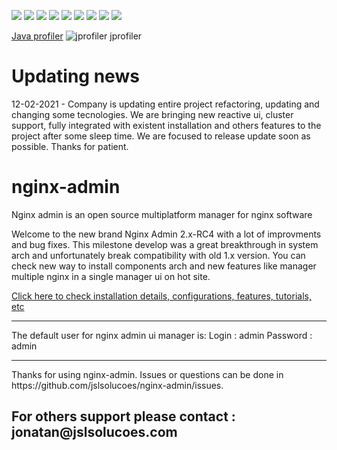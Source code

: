 [![][travis img]][travis]
[![][license img]][license]
[![][sonar img]][sonar]
[![][bugs img]][bugs]
[![][coverage img]][coverage]
[![][lines img]][lines]
[![][vulnerabilities img]][vulnerabilities]
[![][code_smells img]][code_smells]
[![][paypal img]][paypal]

[travis]:https://travis-ci.org/jslsolucoes/nginx-admin
[travis img]:https://travis-ci.org/jslsolucoes/nginx-admin.svg?branch=master

[license]:LICENSE
[license img]:https://img.shields.io/badge/License-Apache%202-blue.svg

[sonar]:https://sonarcloud.io/dashboard/index/com.jslsolucoes:nginx-admin
[sonar img]:https://sonarcloud.io/api/badges/gate?key=com.jslsolucoes:nginx-admin

[bugs]:https://sonarcloud.io/dashboard/index/com.jslsolucoes:nginx-admin
[bugs img]:https://sonarcloud.io/api/badges/measure?key=com.jslsolucoes:nginx-admin&metric=bugs

[coverage]:https://sonarcloud.io/dashboard/index/com.jslsolucoes:nginx-admin
[coverage img]:https://sonarcloud.io/api/badges/measure?key=com.jslsolucoes:nginx-admin&metric=coverage

[bugs]:https://sonarcloud.io/dashboard/index/com.jslsolucoes:nginx-admin
[bugs img]:https://sonarcloud.io/api/badges/measure?key=com.jslsolucoes:nginx-admin&metric=bugs

[lines]:https://sonarcloud.io/dashboard/index/com.jslsolucoes:nginx-admin
[lines img]:https://sonarcloud.io/api/badges/measure?key=com.jslsolucoes:nginx-admin&metric=lines

[vulnerabilities]:https://sonarcloud.io/dashboard/index/com.jslsolucoes:nginx-admin
[vulnerabilities img]:https://sonarcloud.io/api/badges/measure?key=com.jslsolucoes:nginx-admin&metric=vulnerabilities

[code_smells]:https://sonarcloud.io/dashboard/index/com.jslsolucoes:nginx-admin
[code_smells img]:https://sonarcloud.io/api/badges/measure?key=com.jslsolucoes:nginx-admin&metric=code_smells

[paypal]:https://www.paypal.com/cgi-bin/webscr?cmd=_s-xclick&hosted_button_id=PE25DPU3CNFH4
[paypal img]:https://www.paypalobjects.com/en_US/i/btn/btn_donateCC_LG.gif

<a href="https://www.ej-technologies.com/products/jprofiler/overview.html" target="_blank">Java profiler</a>
![jprofiler jprofiler](https://www.ej-technologies.com/images/product_banners/jprofiler_small.png)


# Updating news

12-02-2021 - Company is updating entire project refactoring, updating and changing some tecnologies. We are bringing new reactive ui, cluster support, fully integrated with existent installation and others features to the project after some sleep time. We are focused to release update soon as possible. Thanks for patient.


# nginx-admin
Nginx admin is an open source multiplatform manager for nginx software

Welcome to the new brand Nginx Admin 2.x-RC4 with a lot of improvments and bug fixes. 
This milestone develop was a great breakthrough in system arch and unfortunately break compatibility with old 1.x version. 
You can check new way to install components arch and new features like manager multiple nginx in a single manager ui on hot site.

<a href="http://ng-admin.jslsolucoes.com" target="_blank">Click here to check installation details, configurations, features, tutorials, etc </a>

<hr/>
The default user for nginx admin ui manager is: 
Login :    admin
Password : admin

<hr/>
Thanks for using nginx-admin.
Issues or questions can be done in https://github.com/jslsolucoes/nginx-admin/issues. 

<h2>For others support please contact : jonatan@jslsolucoes.com</h2>


